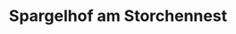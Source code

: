 ---
title: "Spargelhof am Storchennest"
url: /beelitz/spargelhof-am-storchennest/
shop: Allgemein
---